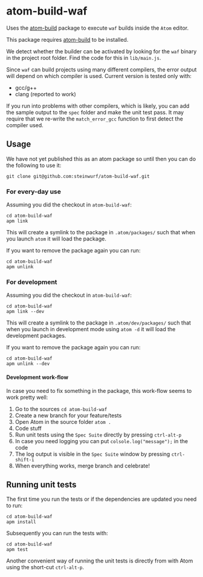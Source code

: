 # atom-build-waf

Uses the [atom-build](https://github.com/noseglid/atom-build) package to
execute `waf` builds inside the `Atom` editor.

This package requires [atom-build](https://github.com/noseglid/atom-build) to
be installed.

We detect whether the builder can be activated by looking for the `waf` binary
in the project root folder. Find the code for this in `lib/main.js`.

Since `waf` can build projects using many different compilers, the error output
will depend on which compiler is used. Current version is tested only with:

* gcc/g++
* clang (reported to work)

If you run into problems with other compilers, which is likely, you can add the
sample output to the `spec` folder and make the unit test pass. It may require
that we re-write the `match_error_gcc` function to first detect the compiler
used.

## Usage

We have not yet published this as an atom package so until then you can do the
following to use it:

```
git clone git@github.com:steinwurf/atom-build-waf.git
```

### For every-day use

Assuming you did the checkout in `atom-build-waf`:

```
cd atom-build-waf
apm link
```

This will create a symlink to the package in `.atom/packages/` such that when
you launch `atom` it will load the package.

If you want to remove the package again you can run:

```
cd atom-build-waf
apm unlink
```

### For development

Assuming you did the checkout in `atom-build-waf`:

```
cd atom-build-waf
apm link --dev
```

This will create a symlink to the package in `.atom/dev/packages/` such that
when you launch in development mode using `atom -d` it will load the development
packages.

If you want to remove the package again you can run:

```
cd atom-build-waf
apm unlink --dev
```

#### Development work-flow

In case you need to fix something in the package, this work-flow seems to work
pretty well:

1. Go to the sources `cd atom-build-waf`
1. Create a new branch for your feature/tests
1. Open Atom in the source folder `atom .`
1. Code stuff
1. Run unit tests using the `Spec Suite` directly by pressing `ctrl-alt-p`
  1. In case you need logging you can put `colsole.log("message");` in the code
  1. The log output is visible in the `Spec Suite` window by pressing
     `ctrl-shift-i`
1. When everything works, merge branch and celebrate!

## Running unit tests

The first time you run the tests or if the dependencies are
updated you need to run:

```
cd atom-build-waf
apm install
```

Subsequently you can run the tests with:

```
cd atom-build-waf
apm test
```

Another convenient way of running the unit tests is directly from with Atom
using the short-cut `ctrl-alt-p`.
